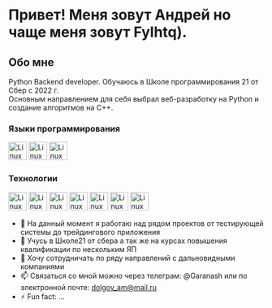 # Привет! Меня зовут Андрей но чаще меня зовут Fylhtq).

## Обо мне
Python Backend developer. Обучаюсь в Школе программирования 21 от Сбер с 2022 г.  
Основным направлением для себя выбрал веб-разработку на Python и создание алгоритмов на C++.  

### Языки программирования

<p align="left">
<img src="https://cdn.jsdelivr.net/gh/devicons/devicon@latest/icons/python/python-original.svg"  width="36" height="36" alt="Linux" />
<img src="https://cdn.jsdelivr.net/gh/devicons/devicon@latest/icons/cplusplus/cplusplus-original.svg"  width="36" height="36" alt="Linux" />
<img src="https://cdn.jsdelivr.net/gh/devicons/devicon@latest/icons/c/c-original.svg"  width="36" height="36" alt="Linux" />

</p>

### Технологии

<p align="left">
<img src="https://cdn.jsdelivr.net/gh/devicons/devicon@latest/icons/fastapi/fastapi-original.svg"  width="36" height="36" alt="Linux"/>
<img src="https://cdn.jsdelivr.net/gh/devicons/devicon@latest/icons/docker/docker-plain.svg"  width="36" height="36" alt="Linux"/>
<img src="https://cdn.jsdelivr.net/gh/devicons/devicon@latest/icons/nginx/nginx-original.svg" width="36" height="36" alt="Linux"/>
<img src="https://cdn.jsdelivr.net/gh/devicons/devicon@latest/icons/redis/redis-original.svg"  width="36" height="36" alt="Linux"/>
<img src="https://cdn.jsdelivr.net/gh/devicons/devicon@latest/icons/postgresql/postgresql-plain.svg"  width="36" height="36" alt="Linux"/>
<img src="https://cdn.jsdelivr.net/gh/devicons/devicon@latest/icons/qt/qt-original.svg" width="36" height="36" alt="Linux"/>
<img src="https://cdn.jsdelivr.net/gh/devicons/devicon@latest/icons/git/git-plain.svg" width="36" height="36" alt="Linux"/>

</p>


- 🔭 На данный момент я работаю над рядом проектов от тестирующей системы до трейдингового приложения  
- 🌱 Учусь в Школе21 от сбера а так же на курсах повышения квалификации по нескольким ЯП
- 👯 Хочу сотрудничать по ряду направлений с дальновидными компаниями
- 📫 Связаться со мной можно через телеграм: @Garanash или по электронной почте: dolgov_am@mail.ru
- ⚡ Fun fact: ...
